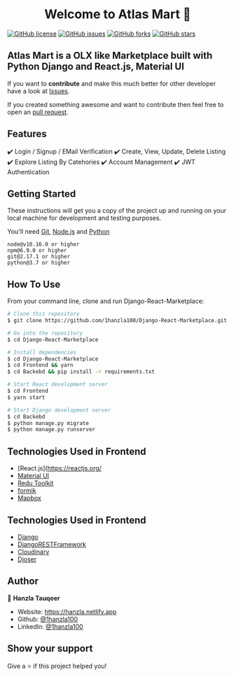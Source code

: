 <h1 align="center">Welcome to Atlas Mart 👋</h1>
<a href="https://github.com/1hanzla100/Django-React-Marketplace/blob/master/License.txt"><img alt="GitHub license" src="https://img.shields.io/github/license/1hanzla100/Django-React-Marketplace"></a>
<a href="https://github.com/1hanzla100/Django-React-Marketplace/issues"><img alt="GitHub issues" src="https://img.shields.io/github/issues/1hanzla100/Django-React-Marketplace"></a>
<a href="https://github.com/1hanzla100/Django-React-Marketplace/network"><img alt="GitHub forks" src="https://img.shields.io/github/forks/1hanzla100/Django-React-Marketplace"></a> <a href="https://github.com/1hanzla100/Django-React-Marketplace/stargazers"><img alt="GitHub stars" src="https://img.shields.io/github/stars/1hanzla100/Django-React-Marketplace"></a>

## Atlas Mart is a OLX like Marketplace built with Python Django and React.js, Material UI

If you want to **contribute** and make this much better for other developer have a look at [Issues](https://github.com/1hanzla100/Django-React-Marketplace/issues).

If you created something awesome and want to contribute then feel free to open an [pull request](https://github.com/1hanzla100/Django-React-Marketplace/pulls).


## Features

✔️ Login / Signup / EMail Verification
✔️ Create, View, Update, Delete Listing
✔️ Explore Listing By Catehories
✔️ Account Management
✔️ JWT Authentication

## Getting Started

These instructions will get you a copy of the project up and running on your local machine for development and testing purposes.

You'll need [Git](https://git-scm.com), [Node.js](https://nodejs.org/en/download/) and [Python](https://www.python.org/downloads/) 
<br>

```
node@v10.16.0 or higher
npm@6.9.0 or higher
git@2.17.1 or higher
python@3.7 or higher
```

## How To Use

From your command line, clone and run Django-React-Marketplace:

```bash
# Clone this repository
$ git clone https://github.com/1hanzla100/Django-React-Marketplace.git

# Go into the repository
$ cd Django-React-Marketplace

# Install dependencies
$ cd Django-React-Marketplace
$ cd Frontend && yarn
$ cd Backebd && pip install -r requirements.txt

# Start React development server
$ cd Frontend
$ yarn start

# Start Django development server
$ cd Backebd 
$ python manage.py migrate
$ python manage.py runserver

```
## Technologies Used in Frontend

-   [React.js](https://reactjs.org/
-   [Material UI](https://mui.com/)
-   [Redu Toolkit](https://redux-toolkit.js.org/)
-   [formik](https://formik.org/)
-   [Mapbox](https://www.mapbox.com/)

## Technologies Used in Frontend
-   [Django](https://www.djangoproject.com/)
-   [DjangoRESTFramework](https://www.django-rest-framework.org/)
-   [Cloudinary](https://cloudinary.com/)
-   [Djoser](https://djoser.readthedocs.io/)

## Author

👤 **Hanzla Tauqeer**

-   Website: https://hanzla.netlify.app
-   Github: [@1hanzla100](https://github.com/1hanzla100)
-   LinkedIn: [@1hanzla100](https://linkedin.com/in/1hanzla100)

## Show your support

Give a ⭐️ if this project helped you!
